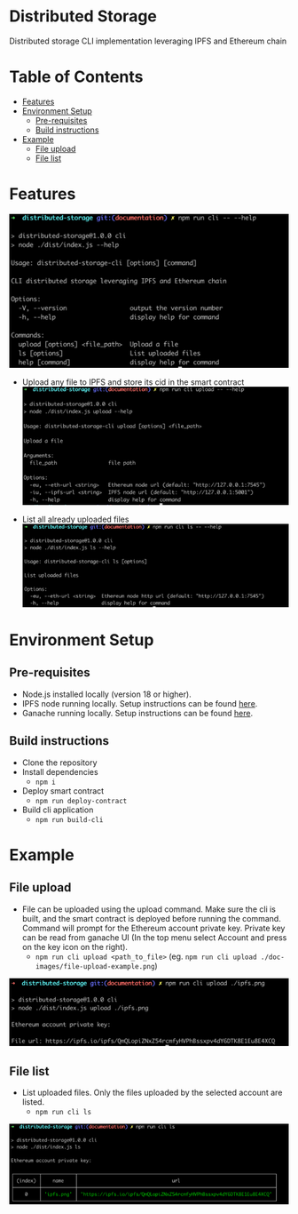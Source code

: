 # Distributed Storage

Distributed storage CLI implementation leveraging IPFS and Ethereum chain

# Table of Contents

- [Features](#features)
- [Environment Setup](#environment-setup)
    - [Pre-requisites](#pre-requisites)
    - [Build instructions](#build-instructions)
- [Example](#example)
    - [File upload](#file-upload)
    - [File list](#file-list)

# Features

![file-upload-help](/doc-images/cmd-help.png)

- Upload any file to IPFS and store its cid in the smart contract
  ![file-upload-help](/doc-images/upload-help.png)

- List all already uploaded files
  ![file-list-help](/doc-images/ls-help.png)

# Environment Setup

## Pre-requisites
- Node.js installed locally (version 18 or higher).
- IPFS node running locally. Setup instructions can be found [here](https://docs.ipfs.tech/how-to/command-line-quick-start/#initialize-the-repository).
- Ganache running locally. Setup instructions can be found [here](https://trufflesuite.com/docs/ganache/quickstart/).

## Build instructions

- Clone the repository
- Install dependencies
  - `npm i`
- Deploy smart contract
  - `npm run deploy-contract`
- Build cli application
  - `npm run build-cli`

# Example

## File upload

- File can be uploaded using the upload command. Make sure the cli is built, and the smart contract is deployed before running the command.
Command will prompt for the Ethereum account private key. Private key can be read from ganache UI (In the top menu select Account and press on the key icon on the right).
  - `npm run cli upload <path_to_file>` (eg. `npm run cli upload ./doc-images/file-upload-example.png`)

![file-upload](/doc-images/file-upload-example.png)

## File list
- List uploaded files. Only the files uploaded by the selected account are listed.
  - `npm run cli ls`

![file-upload](/doc-images/ls-example.png)
